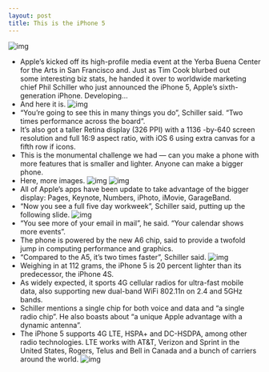 ```yaml
---
layout: post
title: This is the iPhone 5
---
```

![img](http://media.idownloadblog.com/wp-content/uploads/2012/09/iPhone-5-two-up-front-back-flat.jpg)
* Apple’s kicked off its high-profile media event at the Yerba Buena Center for the Arts in San Francisco and. Just as Tim Cook blurbed out some interesting biz stats, he handed it over to worldwide marketing chief Phil Schiller who just announced the iPhone 5, Apple’s sixth-generation iPhone. Developing…
* And here it is.
![img](http://media.idownloadblog.com/wp-content/uploads/2012/09/iPHone-presser-20120912-slide-001.jpg)
* “You’re going to see this in many things you do”, Schiller said. “Two times performance across the board”.
* It’s also got a taller Retina display (326 PPI) with a 1136 -by-640 screen resolution and full 16:9 aspect ratio, with iOS 6 using extra canvas for a fifth row if icons.
* This is the monumental challenge we had — can you make a phone with more features that is smaller and lighter. Anyone can make a bigger phone.
* Here, more images.
![img](http://media.idownloadblog.com/wp-content/uploads/2012/09/iPhone-5-4-inch.jpg)
![img](http://media.idownloadblog.com/wp-content/uploads/2012/09/iPhone-5-Schiller.jpg)
* All of Apple’s apps have been update to take advantage of the bigger display: Pages, Keynote, Numbers, iPhoto, iMovie, GarageBand.
* “Now you see a full five day workweek”, Schiller said, putting up the following slide.
![img](http://media.idownloadblog.com/wp-content/uploads/2012/09/iPHone-presser-20120912-slide-002.jpg)
* “You see more of your email in mail”, he said. “Your calendar shows more events”.
* The phone is powered by the new A6 chip, said to provide a twofold jump in computing performance and graphics.
* “Compared to the A5, it’s two times faster”, Schiller said.
![img](http://media.idownloadblog.com/wp-content/uploads/2012/09/iPHone-presser-20120912-slide-003.jpg)
* Weighing in at 112 grams, the iPhone 5 is 20 percent lighter than its predecessor, the iPhone 4S.
* As widely expected, it sports 4G cellular radios for ultra-fast mobile data, also supporting new dual-band WiFi 802.11n on 2.4 and 5GHz bands.
* Schiller mentions a single chip for both voice and data and “a single radio chip”. He also boasts about “a unique Apple advantage with a dynamic antenna”.
* The iPhone 5 supports 4G LTE, HSPA+ and DC-HSDPA, among other radio technologies. LTE works with AT&T, Verizon and Sprint in the United States, Rogers, Telus and Bell in Canada and a bunch of carriers around the world.
![img](http://media.idownloadblog.com/wp-content/uploads/2012/09/iPHone-presser-20120912-slide-004.jpg)

